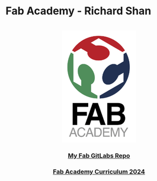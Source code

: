 # Fab Academy - Richard Shan

<br>
<center>
<img src="pics/fab-logo.jpg" alt="Fab" width="200"/>
<br>

<center>

### <a href="https://gitlab.fabcloud.org/academany/fabacademy/2024/labs/charlotte/students/richard-shan">**My Fab GitLabs Repo**</a>
### <a href="https://fabacademy.org/2024/schedule.html">**Fab Academy Curriculum 2024**</a>

</center>